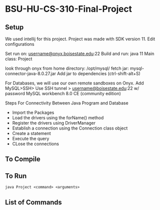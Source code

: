 # BSU-HU-CS-310-Final-Project


## Setup

We used intellij for this project. Project was made with SDK version 11. Edit configurations

Set run on: username@onyx.boisestate.edu:22
Build and run: java 11
Main class: Project

look through onyx from home directory: /opt/mysql/
fetch jar: mysql-connector-java-8.0.27.jar
Add jar to dependencies (ctrl-shift-alt+S)

For Databases, we will use our own remote sandboxes on Onyx.
Add MySQL>SSH> Use SSH tunnel > username@boisestate.edu:22 w/ password
MySQL workbench 8.0 CE (community edition)

Steps For Connectivity Between Java Program and Database
- Import the Packages
- Load the drivers using the forName() method 
- Register the drivers using DriverManager 
- Establish a connection using the Connection class object
- Create a statement
- Execute the query
- CLose the connections


## To Compile



## To Run

`java Project <command> <arguments>`



## List of Commands
